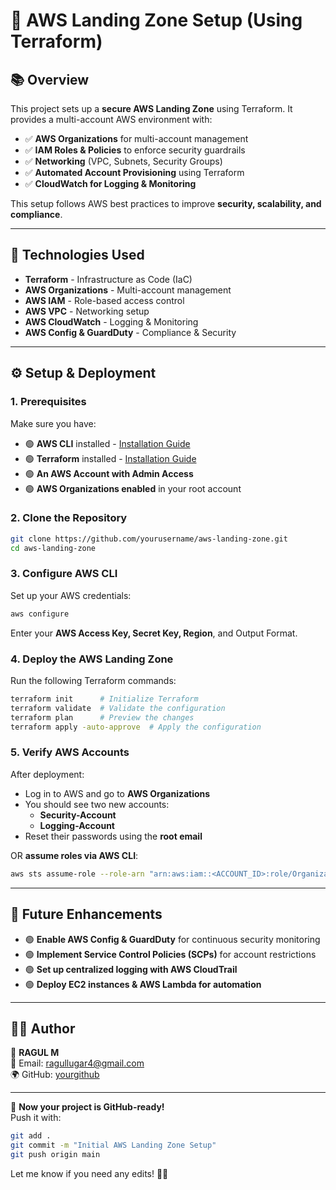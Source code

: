 # 🚀 AWS Landing Zone Setup (Using Terraform)

## 📚 Overview
This project sets up a **secure AWS Landing Zone** using Terraform. It provides a multi-account AWS environment with:
- ✅ **AWS Organizations** for multi-account management
- ✅ **IAM Roles & Policies** to enforce security guardrails
- ✅ **Networking** (VPC, Subnets, Security Groups)
- ✅ **Automated Account Provisioning** using Terraform
- ✅ **CloudWatch for Logging & Monitoring**

This setup follows AWS best practices to improve **security, scalability, and compliance**.

---

## 🔧 Technologies Used
- **Terraform** - Infrastructure as Code (IaC)
- **AWS Organizations** - Multi-account management
- **AWS IAM** - Role-based access control
- **AWS VPC** - Networking setup
- **AWS CloudWatch** - Logging & Monitoring
- **AWS Config & GuardDuty** - Compliance & Security

---

## ⚙️ Setup & Deployment

### **1. Prerequisites**
Make sure you have:
- 🟢 **AWS CLI** installed - [Installation Guide](https://docs.aws.amazon.com/cli/latest/userguide/install-cliv2.html)
- 🟢 **Terraform** installed - [Installation Guide](https://developer.hashicorp.com/terraform/tutorials/aws-get-started/install-cli)
- 🟢 **An AWS Account with Admin Access**
- 🟢 **AWS Organizations enabled** in your root account

### **2. Clone the Repository**
```bash
git clone https://github.com/yourusername/aws-landing-zone.git
cd aws-landing-zone
```

### **3. Configure AWS CLI**
Set up your AWS credentials:
```bash
aws configure
```
Enter your **AWS Access Key, Secret Key, Region**, and Output Format.

### **4. Deploy the AWS Landing Zone**
Run the following Terraform commands:
```bash
terraform init      # Initialize Terraform
terraform validate  # Validate the configuration
terraform plan      # Preview the changes
terraform apply -auto-approve  # Apply the configuration
```

### **5. Verify AWS Accounts**
After deployment:
- Log in to AWS and go to **AWS Organizations**
- You should see two new accounts:
  - **Security-Account**
  - **Logging-Account**
- Reset their passwords using the **root email**

OR **assume roles via AWS CLI**:
```bash
aws sts assume-role --role-arn "arn:aws:iam::<ACCOUNT_ID>:role/OrganizationAccountAccessRole" --role-session-name AWSLandingZoneSession
```

---

## 🚀 Future Enhancements
- 🟢 **Enable AWS Config & GuardDuty** for continuous security monitoring
- 🟢 **Implement Service Control Policies (SCPs)** for account restrictions
- 🟢 **Set up centralized logging with AWS CloudTrail**
- 🟢 **Deploy EC2 instances & AWS Lambda for automation**

---

## 👨‍💻 Author
👤 **RAGUL M**  
📧 Email: ragullugar4@gmail.com  
🌍 GitHub: [yourgithub](https://github.com/RAGULMUTHUKUMAR)

---

💪 **Now your project is GitHub-ready!**  
Push it with:
```bash
git add .
git commit -m "Initial AWS Landing Zone Setup"
git push origin main
```

Let me know if you need any edits! 🚀🔥

